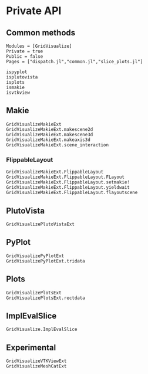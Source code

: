 # Private API


## Common methods
```@autodocs
Modules = [GridVisualize]
Private = true
Public = false
Pages = ["dispatch.jl","common.jl","slice_plots.jl"]
```

```@docs
ispyplot
isplutovista
isplots
ismakie
isvtkview
```

## Makie
```@docs
GridVisualizeMakieExt
GridVisualizeMakieExt.makescene2d
GridVisualizeMakieExt.makescene3d
GridVisualizeMakieExt.makeaxis3d
GridVisualizeMakieExt.scene_interaction
```
### FlippableLayout

```@docs
GridVisualizeMakieExt.FlippableLayout
GridVisualizeMakieExt.FlippableLayout.FLayout
GridVisualizeMakieExt.FlippableLayout.setmakie!
GridVisualizeMakieExt.FlippableLayout.yieldwait
GridVisualizeMakieExt.FlippableLayout.flayoutscene
```

## PlutoVista
```@docs
GridVisualizePlutoVistaExt
```

## PyPlot
```@docs
GridVisualizePyPlotExt
GridVisualizePyPlotExt.tridata
```
## Plots
```@docs
GridVisualizePlotsExt
GridVisualizePlotsExt.rectdata
```

## ImplEvalSlice
```@docs
GridVisualize.ImplEvalSlice
```

## Experimental
```@docs
GridVisualizeVTKViewExt
GridVisualizeMeshCatExt
```
